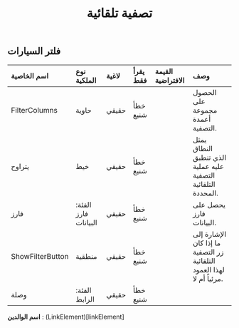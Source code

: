 ﻿---
title: تصفية تلقائية
second_title: Aspose.Cells Cloud Documen
type: docs
url: /ar/specification/model/autofilter/
description: "Aspose.Cells مواصفات النموذج السحابي: التصفية التلقائية. تعامل بسهولة مع Excel ومستندات جداول البيانات الأخرى التي تحتوي على ميزات مثل الفتح والتوليد والتحرير والتقسيم والدمج والمقارنة والتحويل"
weight: 50
---
## **فلتر السيارات**

 

| اسم الخاصية| نوع الملكية| لاغية| يقرأ فقط| القيمة الافتراضية| وصف|
|:- |:- |:- |:- |:- |:- |
| FilterColumns| حاوية| حقيقي| خطأ شنيع|| الحصول على مجموعة أعمدة التصفية.|
| يتراوح| خيط| حقيقي| خطأ شنيع|| يمثل النطاق الذي تنطبق عليه عملية التصفية التلقائية المحددة.|
| فارز| الفئة: فارز البيانات| حقيقي| خطأ شنيع|| يحصل على فارز البيانات.|
| ShowFilterButton| منطقية| حقيقي| خطأ شنيع|| الإشارة إلى ما إذا كان زر التصفية التلقائية لهذا العمود مرئياً أم لا.|
| وصلة| الفئة: الرابط| حقيقي| خطأ شنيع|||

**اسم الوالدين** : (LinkElement)[linkElement]